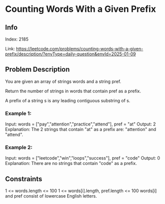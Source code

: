 # Counting Words With a Given Prefix

## Info
Index: 2185

Link: https://leetcode.com/problems/counting-words-with-a-given-prefix/description/?envType=daily-question&envId=2025-01-09

## Problem Description
You are given an array of strings words and a string pref.

Return the number of strings in words that contain pref as a prefix.

A prefix of a string s is any leading contiguous substring of s.

 

### Example 1:

Input: words = ["pay","attention","practice","attend"], pref = "at"
Output: 2
Explanation: The 2 strings that contain "at" as a prefix are: "attention" and "attend".
### Example 2:

Input: words = ["leetcode","win","loops","success"], pref = "code"
Output: 0
Explanation: There are no strings that contain "code" as a prefix.

## Constraints

1 <= words.length <= 100
1 <= words[i].length, pref.length <= 100
words[i] and pref consist of lowercase English letters.